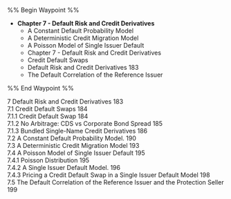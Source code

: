 %% Begin Waypoint %%
- **Chapter 7 - Default Risk and Credit Derivatives**
	- A Constant Default Probability Model
	- A Deterministic Credit Migration Model
	- A Poisson Model of Single Issuer Default
	- Chapter 7 - Default Risk and Credit Derivatives
	- Credit Default Swaps
	- Default Risk and Credit Derivatives 183
	- The Default Correlation of the Reference Issuer

%% End Waypoint %%

7 Default Risk and Credit Derivatives 183  
7.1 Credit Default Swaps 184   
7.1.1 Credit Default Swap 184   
7.1.2 No Arbitrage: CDS vs Corporate Bond Spread 185   
7.1.3 Bundled Single-Name Credit Derivatives 186   
7.2 A Constant Default Probability Model. 190   
7.3 A Deterministic Credit Migration Model 193   
7.4 A Poisson Model of Single Issuer Default 195   
7.4.1 Poisson Distribution 195   
7.4.2 A Single Issuer Default Model. 196   
7.4.3 Pricing a Credit Default Swap in a Single Issuer Default Model 198   
7.5 The Default Correlation of the Reference Issuer and the Protection Seller 199
